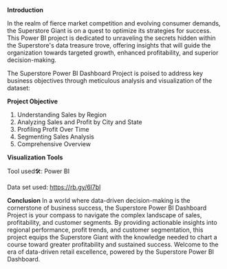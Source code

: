   **Introduction**

In the realm of fierce market competition and evolving consumer demands, the Superstore Giant is on a quest to optimize its strategies for success. This Power BI project is dedicated to unraveling the secrets hidden within the Superstore's data treasure trove, offering insights that will guide the organization towards targeted growth, enhanced profitability, and superior decision-making.



The Superstore Power BI Dashboard Project is poised to address key business objectives through meticulous analysis and visualization of the dataset:

  **Project Objective**

1. Understanding Sales by Region
2. Analyzing Sales and Profit by City and State
3. Profiling Profit Over Time
4. Segmenting Sales Analysis
5. Comprehensive Overview

  **Visualization Tools**
  
Tool used🛠️: Power BI

Data set used:  https://rb.gy/6l7bl 

  **Conclusion**
In a world where data-driven decision-making is the cornerstone of business success, the Superstore Power BI Dashboard Project is your compass to navigate the complex landscape of sales, profitability, and customer segments. By providing actionable insights into regional performance, profit trends, and customer segmentation, this project equips the Superstore Giant with the knowledge needed to chart a course toward greater profitability and sustained success. Welcome to the era of data-driven retail excellence, powered by the Superstore Power BI Dashboard.
